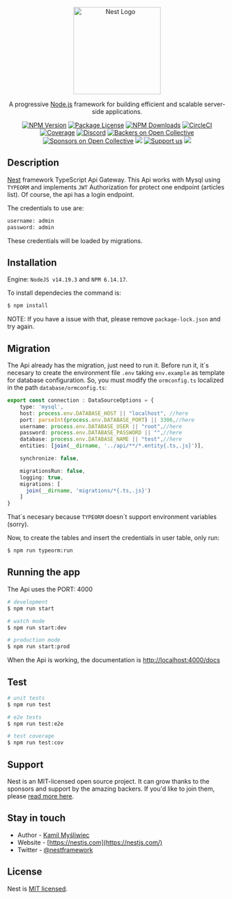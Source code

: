 <p align="center">
  <a href="http://nestjs.com/" target="blank"><img src="https://nestjs.com/img/logo-small.svg" width="200" alt="Nest Logo" /></a>
</p>

[circleci-image]: https://img.shields.io/circleci/build/github/nestjs/nest/master?token=abc123def456
[circleci-url]: https://circleci.com/gh/nestjs/nest

  <p align="center">A progressive <a href="http://nodejs.org" target="_blank">Node.js</a> framework for building efficient and scalable server-side applications.</p>
    <p align="center">
<a href="https://www.npmjs.com/~nestjscore" target="_blank"><img src="https://img.shields.io/npm/v/@nestjs/core.svg" alt="NPM Version" /></a>
<a href="https://www.npmjs.com/~nestjscore" target="_blank"><img src="https://img.shields.io/npm/l/@nestjs/core.svg" alt="Package License" /></a>
<a href="https://www.npmjs.com/~nestjscore" target="_blank"><img src="https://img.shields.io/npm/dm/@nestjs/common.svg" alt="NPM Downloads" /></a>
<a href="https://circleci.com/gh/nestjs/nest" target="_blank"><img src="https://img.shields.io/circleci/build/github/nestjs/nest/master" alt="CircleCI" /></a>
<a href="https://coveralls.io/github/nestjs/nest?branch=master" target="_blank"><img src="https://coveralls.io/repos/github/nestjs/nest/badge.svg?branch=master#9" alt="Coverage" /></a>
<a href="https://discord.gg/G7Qnnhy" target="_blank"><img src="https://img.shields.io/badge/discord-online-brightgreen.svg" alt="Discord"/></a>
<a href="https://opencollective.com/nest#backer" target="_blank"><img src="https://opencollective.com/nest/backers/badge.svg" alt="Backers on Open Collective" /></a>
<a href="https://opencollective.com/nest#sponsor" target="_blank"><img src="https://opencollective.com/nest/sponsors/badge.svg" alt="Sponsors on Open Collective" /></a>
  <a href="https://paypal.me/kamilmysliwiec" target="_blank"><img src="https://img.shields.io/badge/Donate-PayPal-ff3f59.svg"/></a>
    <a href="https://opencollective.com/nest#sponsor"  target="_blank"><img src="https://img.shields.io/badge/Support%20us-Open%20Collective-41B883.svg" alt="Support us"></a>
  <a href="https://twitter.com/nestframework" target="_blank"><img src="https://img.shields.io/twitter/follow/nestframework.svg?style=social&label=Follow"></a>
</p>
  <!--[![Backers on Open Collective](https://opencollective.com/nest/backers/badge.svg)](https://opencollective.com/nest#backer)
  [![Sponsors on Open Collective](https://opencollective.com/nest/sponsors/badge.svg)](https://opencollective.com/nest#sponsor)-->

## Description

[Nest](https://github.com/nestjs/nest) framework TypeScript Api Gateway. This Api works with Mysql using ```TYPEORM``` and implements ```JWT``` Authorization for protect one endpoint (articles list). Of course, the api has a login endpoint. 

The credentials to use are:

```bash
username: admin
password: admin
```
These credentials will be loaded by migrations.
## Installation

Engine: ```NodeJS v14.19.3``` and ```NPM 6.14.17```. 

To install dependecies the command is:

```bash
$ npm install
```
NOTE: If you have a issue with that, please remove ```package-lock.json``` and try again.

## Migration

The Api already has the migration, just need to run it. Before run it, it´s necesary to create the environment file ```.env``` taking ```env.example``` as template for database configuration. So, you must modify the ```ormconfig.ts``` localized in the path ```database/ormconfig.ts```:

```typescript
export const connection : DataSourceOptions = {
    type: 'mysql',
    host: process.env.DATABASE_HOST || "localhost", //here
    port: parseInt(process.env.DATABASE_PORT) || 3306,//here
    username: process.env.DATABASE_USER || "root",//here
    password: process.env.DATABASE_PASSWORD || "",//here
    database: process.env.DATABASE_NAME || "test",//here
    entities: [join(__dirname, '../api/**/*.entity{.ts,.js}')],

    synchronize: false,

    migrationsRun: false,
    logging: true,
    migrations: [
      join(__dirname, 'migrations/*{.ts,.js}')
    ]
}
```
That´s necesary because ```TYPEORM``` doesn´t support environment variables (sorry).

Now, to create the tables and insert the credentials in user table, only run:

```bash
$ npm run typeorm:run
```

## Running the app

The Api uses the PORT: 4000

```bash
# development
$ npm run start

# watch mode
$ npm run start:dev

# production mode
$ npm run start:prod
```

When the Api is working, the documentation is [http://localhost:4000/docs](http://localhost:4000/docs)

## Test

```bash
# unit tests
$ npm run test

# e2e tests
$ npm run test:e2e

# test coverage
$ npm run test:cov
```

## Support

Nest is an MIT-licensed open source project. It can grow thanks to the sponsors and support by the amazing backers. If you'd like to join them, please [read more here](https://docs.nestjs.com/support).

## Stay in touch

- Author - [Kamil Myśliwiec](https://kamilmysliwiec.com)
- Website - [https://nestjs.com](https://nestjs.com/)
- Twitter - [@nestframework](https://twitter.com/nestframework)

## License

Nest is [MIT licensed](LICENSE).
